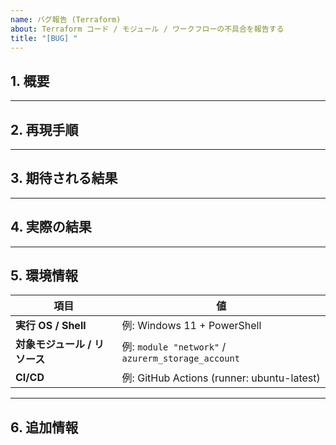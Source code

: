 ```yaml
---
name: バグ報告 (Terraform)
about: Terraform コード / モジュール / ワークフローの不具合を報告する
title: "[BUG] "
---
```


## 1. 概要

<!-- 発生している問題を 1〜2 行で要約し、影響範囲を簡潔に示してください -->

---

## 2. 再現手順

<!-- バグを再現するための手順を番号付きで記載してください
     例:
     1. `terraform init` を実行
     2. `terraform plan` でエラー発生
     3. ... -->

---

## 3. 期待される結果

<!-- 正常に動作する場合に期待される結果を具体的に記載してください -->

---

## 4. 実際の結果

<!-- 実際に確認した挙動やエラーメッセージを詳細に記載してください
     可能であればログをコードブロックで貼り付けてください -->

---

## 5. 環境情報

<!-- tf ファイルに記述されている terraform / azurerm バージョンと異なる場合はバージョンも記載してください -->

| 項目                          | 値                                                 |
| ----------------------------- | -------------------------------------------------- |
| **実行 OS / Shell**           | 例: Windows 11 + PowerShell                        |
| **対象モジュール / リソース** | 例: `module "network"` / `azurerm_storage_account` |
| **CI/CD**                     | 例: GitHub Actions (runner: ubuntu-latest)         |

---

## 6. 追加情報

<!-- 再現用リポジトリ、設定ファイルの抜粋、tfstate の一部（機密情報は伏せる）、回避策など
     調査に役立つ情報があれば記載してください -->
